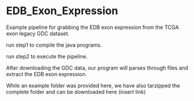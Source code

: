 # EDB_Exon_Expression
Example pipeline for grabbing the EDB exon expression from the TCGA exon legacy GDC dataset.

run step1 to compile the java programs.

run step2 to execute the pipeline.

After downloading the GDC data, our program will parses through files and extract the EDB exon expression.

While an example folder was provided here, we have also tarzipped the complete folder and can be downloaded here (insert link)
